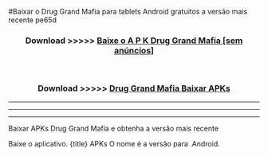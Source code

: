 #Baixar o Drug Grand Mafia   para tablets Android gratuitos a versão mais recente pe65d


<div align="center">
<h3>Download >>>>> <a href="https://pt-web.web.app/?pt= Drug Grand Mafia ">Baixe o A P K Drug Grand Mafia  [sem anúncios]</a></h3><br>

<h3>Download >>>>> <a href="https://pt-web.web.app/?pt= Drug Grand Mafia ">Drug Grand Mafia  Baixar APKs</a></h3>
</div>

----------------------------------------------------------

----------------------------------------------------------

----------------------------------------------------------

Baixar APKs Drug Grand Mafia  e obtenha a versão mais recente

Baixe o aplicativo. {title} APKs O nome é a versão para .Android.


